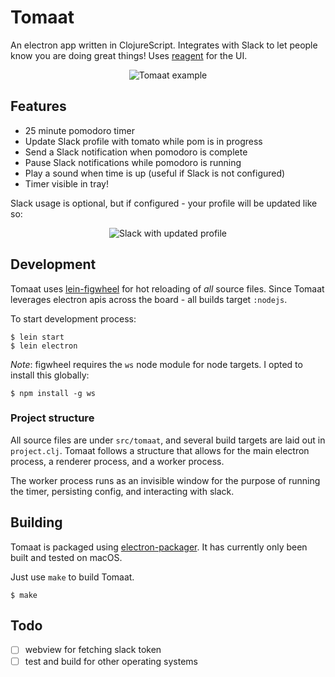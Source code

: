 # Tomaat

An electron app written in ClojureScript. Integrates with Slack to let people know you
are doing great things! Uses [reagent](http://reagent-project.github.io/) for the UI.

<p align="center">
  <img src="tomaat-example.gif?raw=true" alt="Tomaat example" />
</p>

## Features

* 25 minute pomodoro timer
* Update Slack profile with tomato while pom is in progress
* Send a Slack notification when pomodoro is complete
* Pause Slack notifications while pomodoro is running
* Play a sound when time is up (useful if Slack is not configured)
* Timer visible in tray!

Slack usage is optional, but if configured - your profile will be updated like so:

<p align="center">
  <img src="slack-screenshot.png?raw=true" alt="Slack with updated profile" />
</p>

## Development
Tomaat uses [lein-figwheel](https://github.com/bhauman/lein-figwheel) for hot reloading of *all*
source files. Since Tomaat leverages electron apis across the board - all builds target `:nodejs`.

To start development process:

```
$ lein start
$ lein electron
```

*Note*: figwheel requires the `ws` node module for node targets. I opted to install this globally:

```
$ npm install -g ws
```

### Project structure
All source files are under `src/tomaat`, and several build targets are laid out in `project.clj`. Tomaat follows
a structure that allows for the main electron process, a renderer process, and a worker process.

The worker process runs as an invisible window for the purpose of running the timer, persisting config, and interacting
with slack.

## Building
Tomaat is packaged using [electron-packager](https://github.com/electron-userland/electron-packager). It has currently
only been built and tested on macOS.

Just use `make` to build Tomaat.

```
$ make
```

## Todo
- [ ] webview for fetching slack token
- [ ] test and build for other operating systems
